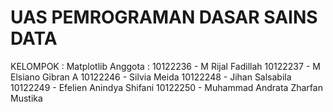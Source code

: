 # UAS PEMROGRAMAN DASAR SAINS DATA
KELOMPOK : Matplotlib
Anggota :
    10122236 - M Rijal Fadillah
    10122237 - M Elsiano Gibran A
    10122246 - Silvia Meida
    10122248 - Jihan Salsabila
    10122249 - Efelien Anindya Shifani
    10122250 - Muhammad Andrata Zharfan Mustika